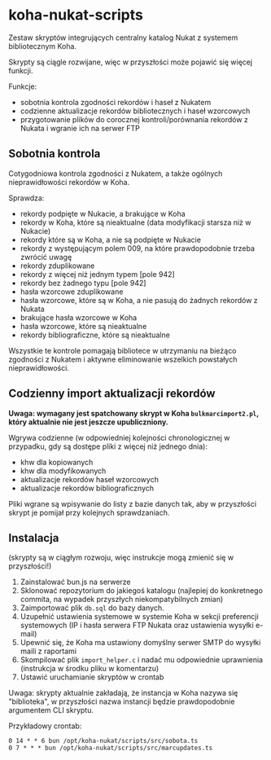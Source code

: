# koha-nukat-scripts

Zestaw skryptów integrujących centralny katalog Nukat z systemem bibliotecznym Koha.

Skrypty są ciągle rozwijane, więc w przyszłości może pojawić się więcej funkcji.

Funkcje:
- sobotnia kontrola zgodności rekordów i haseł z Nukatem
- codzienne aktualizacje rekordów bibliotecznych i haseł wzorcowych
- przygotowanie plików do corocznej kontroli/porównania rekordów z Nukata i wgranie ich na serwer FTP

## Sobotnia kontrola

Cotygodniowa kontrola zgodności z Nukatem, a także ogólnych nieprawidłowości rekordów w Koha.

Sprawdza:
- rekordy podpięte w Nukacie, a brakujące w Koha
- rekordy w Koha, które są nieaktualne (data modyfikacji starsza niż w Nukacie) 
- rekordy które są w Koha, a nie są podpięte w Nukacie
- rekordy z występującym polem 009, na które prawdopodobnie trzeba zwrócić uwagę
- rekordy zduplikowane
- rekordy z więcej niż jednym typem [pole 942]
- rekordy bez żadnego typu [pole 942]
- hasła wzorcowe zduplikowane
- hasła wzorcowe, które są w Koha, a nie pasują do żadnych rekordów z Nukata
- brakujące hasła wzorcowe w Koha
- hasła wzorcowe, które są nieaktualne
- rekordy bibliograficzne, które są nieaktualne

Wszystkie te kontrole pomagają bibliotece w utrzymaniu na bieżąco zgodności z Nukatem i aktywne eliminowanie wszelkich powstałych nieprawidłowości.

## Codzienny import aktualizacji rekordów

**Uwaga: wymagany jest spatchowany skrypt w Koha `bulkmarcimport2.pl`, który aktualnie nie jest jeszcze upubliczniony.**

Wgrywa codzienne (w odpowiedniej kolejności chronologicznej w przypadku, gdy są dostępe pliki z więcej niż jednego dnia):
- khw dla kopiowanych
- khw dla modyfikowanych
- aktualizacje rekordów haseł wzorcowych
- aktualizacje rekordów bibliograficznych

Pliki wgrane są wpisywanie do listy z bazie danych tak, aby w przyszłości skrypt je pomijał przy kolejnych sprawdzaniach.

## Instalacja

(skrypty są w ciągłym rozwoju, więc instrukcje mogą zmienić się w przyszłości!)

1. Zainstalować bun.js na serwerze
2. Sklonować repozytorium do jakiegoś katalogu (najlepiej do konkretnego commita, na wypadek przyszłych niekompatybilnych zmian)
3. Zaimportować plik `db.sql` do bazy danych.
4. Uzupełnić ustawienia systemowe w systemie Koha w sekcji preferencji systemowych (IP i hasła serwera FTP Nukata oraz ustawienia wysyłki e-mail)
5. Upewnić się, że Koha ma ustawiony domyślny serwer SMTP do wysyłki maili z raportami
6. Skompilować plik `import_helper.c` i nadać mu odpowiednie uprawnienia (instrukcja w środku pliku w komentarzu)
7. Ustawić uruchamianie skryptów w crontab

Uwaga: skrypty aktualnie zakładają, że instancja w Koha nazywa się "biblioteka", w przyszłości nazwa instancji będzie prawdopodobnie argumentem CLI skryptu.

Przykładowy crontab:
```
0 14 * * 6 bun /opt/koha-nukat/scripts/src/sobota.ts
0 7 * * * bun /opt/koha-nukat/scripts/src/marcupdates.ts
```
